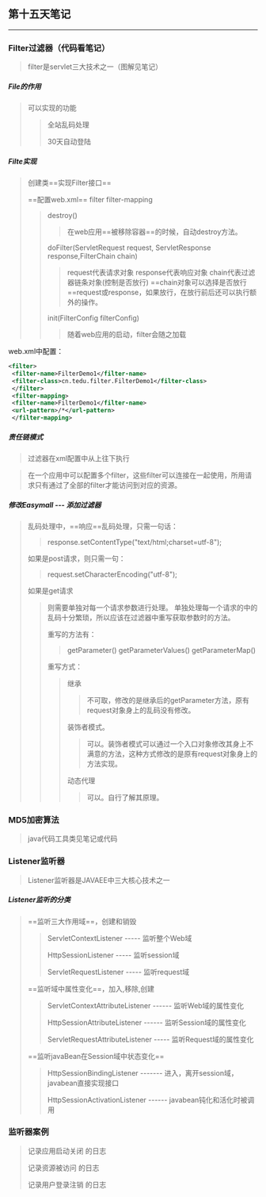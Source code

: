 ## 第十五天笔记

----

### Filter过滤器（代码看笔记）

> filter是servlet三大技术之一（图解见笔记）

##### File的作用

> 可以实现的功能
>
> > 全站乱码处理
> >
> > 30天自动登陆

##### Filte实现

> 创建类==实现Filter接口==
>
> ==配置web.xml==	filter filter-mapping
>
> >  destroy() 
> >
> > > 在web应用==被移除容器==的时候，自动destroy方法。
> >
> > doFilter(ServletRequest request, ServletResponse response,FilterChain chain)
> >
> > > request代表请求对象
> > > response代表响应对象
> > > chain代表过滤器链条对象(控制是否放行)
> > > ==chain对象可以选择是否放行==request或response，如果放行，在放行前后还可以执行额外的操作。
> >
> >  init(FilterConfig filterConfig) 
> >
> > > 随着web应用的启动，filter会随之加载

web.xml中配置：

```xml
<filter>
 <filter-name>FilterDemo1</filter-name>
 <filter-class>cn.tedu.filter.FilterDemo1</filter-class>
 </filter>
 <filter-mapping>
 <filter-name>FilterDemo1</filter-name>
 <url-pattern>/*</url-pattern>
 </filter-mapping>

```



##### 责任链模式

> 过滤器在xml配置中从上往下执行

> 在一个应用中可以配置多个filter，这些filter可以连接在一起使用，所用请求只有通过了全部的filter才能访问到对应的资源。

##### 修改Easymall --- 添加过滤器

> 乱码处理中，==响应==乱码处理，只需一句话：
>
> > response.setContentType("text/html;charset=utf-8");
>
> 如果是post请求，则只需一句：
>
> > request.setCharacterEncoding("utf-8");
>
> 如果是get请求
>
> > 则需要单独对每一个请求参数进行处理。
> > 单独处理每一个请求的中的乱码十分繁琐，所以应该在过滤器中重写获取参数时的方法。
> >
> > 重写的方法有：
> >
> > > getParameter()
> > > getParameterValues()
> > > getParameterMap()
> >
> > 重写方式：
> >
> > > 继承
> > >
> > > > 不可取，修改的是继承后的getParameter方法，原有request对象身上的乱码没有修改。
> > >
> > > 装饰者模式。
> > >
> > > > 可以。装饰者模式可以通过一个入口对象修改其身上不
> > > > 满意的方法，这种方式修改的是原有request对象身上的方法实现。
> > >
> > > 动态代理
> > >
> > > > 可以。自行了解其原理。



### MD5加密算法

> java代码工具类见笔记或代码

### Listener监听器

> Listener监听器是JAVAEE中三大核心技术之一

##### Listener监听的分类

> ==监听三大作用域==，创建和销毁
>
> > ServletContextListener		-----	监听整个Web域
> >
> > HttpSessionListener			-----	监听session域
> >
> > ServletRequestListener		-----	监听request域
>
> ==监听域中属性变化==，加入,移除,创建
>
> > ServletContextAttributeListener	------	监听Web域的属性变化
> >
> > HttpSessionAttributeListener	------	监听Session域的属性变化
> >
> > ServletRequestAttributeListener	-----	监听Request域的属性变化
>
> ==监听javaBean在Session域中状态变化==
>
> > HttpSessionBindingListener	-------	进入，离开session域，javabean直接实现接口
> >
> > HttpSessionActivationListener	------	javabean钝化和活化时被调用

### 监听器案例

> 记录应用启动关闭 的日志
>
> 记录资源被访问 的日志
>
> 记录用户登录注销 的日志




